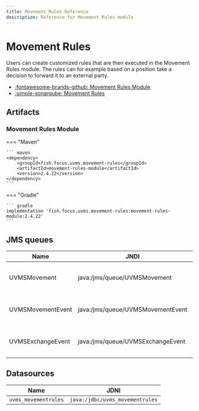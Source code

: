 ```yaml
---
title: Movement Rules Reference
description: Reference for Movement Rules module
---
```


# Movement Rules

Users can create customized rules that are then executed in the Movement Rules
module. The rules can for example based on a position take a decision to
forward it to an external party.

* [:fontawesome-brands-github: Movement Rules Module](https://github.com/FocusFish/UVMS-MovementRulesModule)
* [:simple-sonarqube: Movement Rules](https://sonarcloud.io/project/overview?id=fish.focus.uvms.movement-rules%3Amovement-rules)

## Artifacts

### Movement Rules Module

=== "Maven"

    ``` maven
    <dependency>
        <groupId>fish.focus.uvms.movement-rules</groupId>
        <artifactId>movement-rules-module</artifactId>
        <version>2.4.22</version>
    </dependency>
    ```

=== "Gradle"

    ``` gradle
    implementation 'fish.focus.uvms.movement-rules:movement-rules-module:2.4.22'
    ```

## JMS queues

| Name | JNDI | Description |
| --- | --- | --- |
| UVMSMovement | java:/jms/queue/UVMSMovement | Response queue to Movement module |
| UVMSMovementEvent | java:/jms/queue/UVMSMovementEvent | Request queue to Movement module |
| UVMSExchangeEvent | java:/jms/queue/UVMSExchangeEvent | Request queue to Exchange module |


## Datasources

| Name | JDNI |
| ---- | ---- |
| `uvms_movementrules`| `java:/jdbc/uvms_movementrules` |

